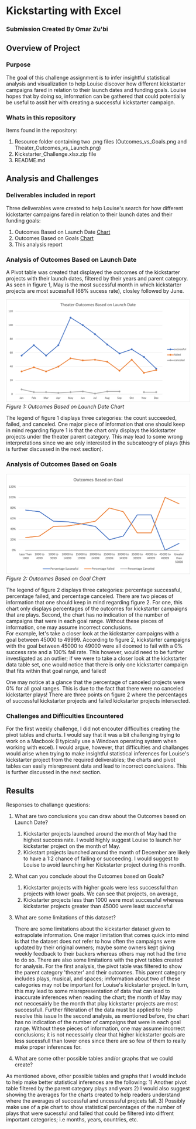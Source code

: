 # Kickstarting with Excel
### Submission Created By Omar Zu'bi

## Overview of Project

### Purpose

The goal of this challenge assignment is to infer insightful statistical analysis and visualization to help Louise discover how different kickstarter campaigns fared in relation to their launch dates and funding goals. Louise hopes that by doing so, information can be gathered that could potentially be useful to assit her with creating a successful kickstarter campaign. 

### Whats in this repository

Items found in the repository:
1) Resource folder containing two .png files (Outcomes_vs_Goals.png and Theater_Outcomes_vs_Launch.png)
2) Kickstarter_Challenge.xlsx.zip file
3) README.md

## Analysis and Challenges

### Deliverables included in report

Three deliverables were created to help Louise's search for how different kickstarter campaigns fared in relation to their launch dates and their funding goals: 
1) Outcomes Based on Launch Date [Chart](!https://github.com/DrZubi/kickstarter-analysis/blob/main/Resources/Theater_Outcomes_vs_Launch.png)
2) Outcomes Based on Goals [Chart](!https://github.com/DrZubi/kickstarter-analysis/blob/main/Resources/Outcomes_vs_Goals.png) 
3) This analysis report

### Analysis of Outcomes Based on Launch Date

A Pivot table was created that displayed the outcomes of the kickstarter projects with their launch dates, filtered by their years and parent category. As seen in figure 1, May is the most sucessful month in which kickstarter projects are most sucessfull (66% sucess rate), closley followed by June.  

![Figure1](https://github.com/DrZubi/kickstarter-analysis/blob/main/Resources/Theater_Outcomes_vs_Launch.png)
*Figure 1: Outcomes Based on Launch Date Chart*

The legend of figure 1 displays three categories: the count succeeded, failed, and canceled. One major piece of information that one should keep in mind regarding figure 1 is that the chart only displays the kickstarter projects under the theater parent category. This may lead to some wrong interpretations since we are only interested in the subcateogry of plays (this is further discussed in the next section). 



### Analysis of Outcomes Based on Goals
![Figure2](https://github.com/DrZubi/kickstarter-analysis/blob/main/Resources/Outcomes_vs_Goals.png)
*Figure 2: Outcomes Based on Goal Chart*

The legend of figure 2 displays three categories: percentage successful, percentage failed, and percentage canceled. There are two pieces of information that one should keep in mind regarding figure 2. For one, this chart only displays percentages of the outcomes for kickstarter campaigns that are plays. Second, the chart has no indication of the number of campaigns that were in each goal range. Without these pieces of information, one may assume incorrect conclusions.  
For example, let's take a closer look at the kickstarter campaigns with a goal between 45000 to 49999. According to figure 2, kickstarter campaigns with the goal between 45000 to 49000 were all doomed to fail with a 0% success rate and a 100% fail rate. This however, would need to be further investigated as an outlier; if we were to take a closer look at the kickstarter data table set, one would notice that there is only one kickstarter campaign that fits within that goal range, and failed!

One may notice at a glance that the percentage of canceled projects were 0% for all goal ranges. This is due to the fact that there were no canceled kickstarter plays! There are three points on figure 2 where the percentages of successful kickstarter projects and failed kickstarter projects intersected. 

### Challenges and Difficulties Encountered
For the first weekly challenge, I did not encouter difficulties creating the pivot tables and charts. I would say that it was a bit challenging trying to work on a Macbook (I typically use a Windows operating system when working with excel). I would argue, however, that difficulties and challanges would arise when trying to make insightful statistical inferences for Louise's kickstarter project from the required deliverables; the charts and pivot tables can easily misrepresent data and lead to incorrect conclusions. This is further discussed in the next section. 

## Results

Responses to challange questions:

1) What are two conclusions you can draw about the Outcomes based on Launch Date?
	1) Kickstarter projects launched around the month of May had the highest success rate. I would highly suggest Louise to launch her kickstarter project on the month of May.
	2) Kickstart projects launched around the month of December are likely to have a 1:2 chance of failing or succeeding. I would suggest to Louise to avoid launching her Kickstarter project during this month. 


2) What can you conclude about the Outcomes based on Goals?
	1) Kickstarter projects with higher goals were less successful than projects with lower goals. We can see that projects, on average, 
	2) Kickstarter projects less than 1000 were most successful whereas kickstarter projects greater than 45000 were least successful 


3) What are some limitations of this dataset?

	There are some limitations about the kickstarter dataset given to extrapolate information. One major limitation that comes quick into mind is that the dataset does not refer to how often the campaigns were updated by their original owners; maybe some owners kept giving weekly feedback to their backers whereas others may not had the time to do so.
	There are also some limitations with the pivot tables created for analysis. For the first analysis, the pivot table was filtered to show the parent category 'theater' and their outcomes. This parent category includes plays, musical, and spaces; imformation about two of these categories may not be important for Louise's kickstarter project. In turn, this may lead to some misrepresentation of data that can lead to inaccurate inferences when reading the chart; the month of May may not neccesairly be the month that play kickstarter projects are most successfull. Further filteration of the data must be applied to help resolve this issue
	In the second analysis, as mentioned before, the chart has no indication of the number of campaigns that were in each goal range. Without these pieces of information, one may assume incorrect conclusions; it is not necessairly clear that higher kickstarter goals are less sucessfull than lower ones since there are so few of them to really make proper inferences for. 



4) What are some other possible tables and/or graphs that we could create?

As mentioned above, other possible tables and graphs that I would include to help make better statistical inferences are the following:
	1) Another pivot table filtered by the parent category plays and years
	2) I would also suggest showing the averages for the charts created to help readers understand where the averages of successful and uncesssful projcets fall. 
	3) Possibly make use of a pie chart to show statistical percentages of the number of plays that were sucessful and failed that could be filtered into diffrent important categories; i.e months, years, countries, etc. 







